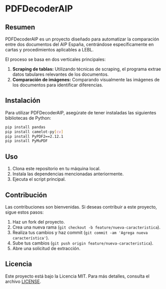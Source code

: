 # PDFDecoderAIP

## Resumen
PDFDecoderAIP es un proyecto diseñado para automatizar la comparación entre dos documentos del AIP España, centrándose específicamente en cartas y procedimientos aplicables a LEBL.

El proceso se basa en dos verticales principales:

1. **Scraping de tablas:** Utilizando técnicas de scraping, el programa extrae datos tabulares relevantes de los documentos.
2. **Comparación de imágenes:** Comparando visualmente las imágenes de los documentos para identificar diferencias.

## Instalación
Para utilizar PDFDecoderAIP, asegúrate de tener instaladas las siguientes bibliotecas de Python:
```bash
pip install pandas
pip install camelot-py[cv]
pip install PyPDF2==2.12.1
pip install PyMuPDF
```


## Uso
1. Clona este repositorio en tu máquina local.
2. Instala las dependencias mencionadas anteriormente.
3. Ejecuta el script principal.

## Contribución
Las contribuciones son bienvenidas. Si deseas contribuir a este proyecto, sigue estos pasos:

1. Haz un fork del proyecto.
2. Crea una nueva rama (`git checkout -b feature/nueva-caracteristica`).
3. Realiza tus cambios y haz commit (`git commit -am 'Agrega nueva característica'`).
4. Sube tus cambios (`git push origin feature/nueva-caracteristica`).
5. Abre una solicitud de extracción.

## Licencia
Este proyecto está bajo la Licencia MIT. Para más detalles, consulta el archivo [LICENSE](LICENSE).
